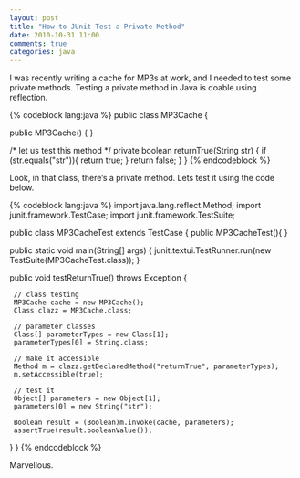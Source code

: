 ```yaml
---
layout: post
title: "How to JUnit Test a Private Method"
date: 2010-10-31 11:00
comments: true
categories: java
---
```


I was recently writing a cache for MP3s at work, and I needed to test some private methods. Testing a private method in Java is doable using reflection.

{% codeblock lang:java %}
public class MP3Cache {

  public MP3Cache() {
  }

  /* let us test this method */
  private boolean returnTrue(String str) {
     if (str.equals("str")){
        return true;
     }
     return false;
  }
}
{% endcodeblock %}

Look, in that class, there’s a private method. Lets test it using the code below.

{% codeblock lang:java %}
import java.lang.reflect.Method;
import junit.framework.TestCase;
import junit.framework.TestSuite;


public class MP3CacheTest extends TestCase {
  public MP3CacheTest(){
  }

  public static void main(String[] args) {
     junit.textui.TestRunner.run(new TestSuite(MP3CacheTest.class));
  }

  public void testReturnTrue() throws Exception {

     // class testing
     MP3Cache cache = new MP3Cache();
     Class clazz = MP3Cache.class;

     // parameter classes
     Class[] parameterTypes = new Class[1];
     parameterTypes[0] = String.class;

     // make it accessible
     Method m = clazz.getDeclaredMethod("returnTrue", parameterTypes);
     m.setAccessible(true);

     // test it
     Object[] parameters = new Object[1];
     parameters[0] = new String("str");

     Boolean result = (Boolean)m.invoke(cache, parameters);
     assertTrue(result.booleanValue());

  }
}
{% endcodeblock %}

Marvellous.
